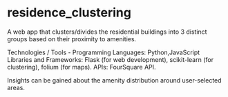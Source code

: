 # residence_clustering

A web app that clusters/divides the residential buildings into 3 distinct groups based on their proximity to amenities.

Technologies / Tools - 
Programming Languages: Python,JavaScript
Libraries and Frameworks: Flask (for web development), scikit-learn (for clustering), folium (for maps).
APIs: FourSquare API.


Insights can be gained about the amenity distribution around user-selected areas.

